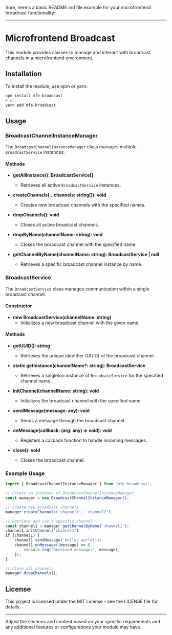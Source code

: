 Sure, here's a basic README.md file example for your microfrontend broadcast functionality:

---

# Microfrontend Broadcast

This module provides classes to manage and interact with broadcast channels in a microfrontend environment.

## Installation

To install the module, use npm or yarn:

```bash
npm install mfe-broadcast
# or
yarn add mfe-broadcast
```

## Usage

### BroadcastChannelInstanceManager

The `BroadcastChannelInstanceManager` class manages multiple `BroadcastService` instances.

#### Methods

- **getAllInstance(): BroadcastService[]**
  - Retrieves all active `BroadcastService` instances.

- **createChannels(...channels: string[]): void**
  - Creates new broadcast channels with the specified names.

- **dropChannels(): void**
  - Closes all active broadcast channels.

- **dropByName(channelName: string): void**
  - Closes the broadcast channel with the specified name.

- **getChannelByName(channelName: string): BroadcastService | null**
  - Retrieves a specific broadcast channel instance by name.

### BroadcastService

The `BroadcastService` class manages communication within a single broadcast channel.

#### Constructor

- **new BroadcastService(channelName: string)**
  - Initializes a new broadcast channel with the given name.

#### Methods

- **getUUID(): string**
  - Retrieves the unique identifier (UUID) of the broadcast channel.

- **static getInstance(channelName?: string): BroadcastService**
  - Retrieves a singleton instance of `BroadcastService` for the specified channel name.

- **initChannel(channelName: string): void**
  - Initializes the broadcast channel with the specified name.

- **sendMessage(message: any): void**
  - Sends a message through the broadcast channel.

- **onMessage(callback: (arg: any) => void): void**
  - Registers a callback function to handle incoming messages.

- **close(): void**
  - Closes the broadcast channel.

### Example Usage

```typescript
import { BroadcastChannelInstanceManager } from 'mfe-broadcast';

// Create an instance of BroadcastChannelInstanceManager
const manager = new BroadcastChannelInstanceManager();

// Create new broadcast channels
manager.createChannels('channel1', 'channel2');

// Retrieve and use a specific channel
const channel1 = manager.getChannelByName('channel1');
channel1.initChannel("channel1")
if (channel1) {
    channel1.sendMessage('Hello, world!');
    channel1.onMessage((message) => {
        console.log('Received message:', message);
    });
}

// Close all channels
manager.dropChannels();
```

## License

This project is licensed under the MIT License - see the LICENSE file for details.

---

Adjust the sections and content based on your specific requirements and any additional features or configurations your module may have.